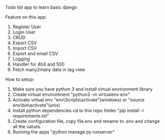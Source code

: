 Todo list app to learn basic django

Feature on this app:
1. Register User
2. Login User
3. CRUD 
4. Export CSV
5. Import CSV
6. Export and email CSV
7. Logging
8. Handler for 404 and 500
9. Fetch many2many data in tag view



How to setup:
1. Make sure you have python 3 and install virtual environment library
2. Create virtual environtment "python3 -m virtualenv env"
3. Activate virtual env "env\Scripts\activate"(windows) or "source env\bin\activate"(unix)
4. Install python dependencies cd to this repo folder "pip install -r requirements.txt"
5. Create configuration file, copy file.env and rename to .env and change all the values.
6. Running the apps "python manage.py runserver"